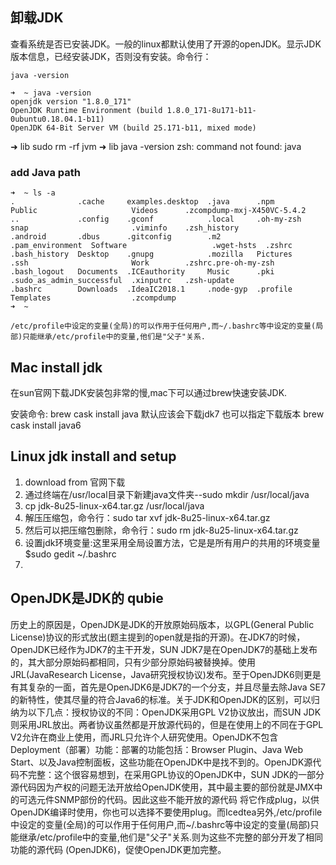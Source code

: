 ## 卸载JDK
查看系统是否已安装JDK。一般的linux都默认使用了开源的openJDK。显示JDK版本信息，已经安装JDK，否则没有安装。命令行：
```
java -version   

➜  ~ java -version
openjdk version "1.8.0_171"
OpenJDK Runtime Environment (build 1.8.0_171-8u171-b11-0ubuntu0.18.04.1-b11)
OpenJDK 64-Bit Server VM (build 25.171-b11, mixed mode)
```
➜  lib sudo rm -rf jvm 
➜  lib java -version
zsh: command not found: java

### add Java path
```
➜  ~ ls -a
.              .cache     examples.desktop  .java      .npm              Public                     Videos      .zcompdump-mxj-X450VC-5.4.2
..             .config    .gconf            .local     .oh-my-zsh        snap                       .viminfo    .zsh_history
.android       .dbus      .gitconfig        .m2        .pam_environment  Software                   .wget-hsts  .zshrc
.bash_history  Desktop    .gnupg            .mozilla   Pictures          .ssh                       Work        .zshrc.pre-oh-my-zsh
.bash_logout   Documents  .ICEauthority     Music      .pki              .sudo_as_admin_successful  .xinputrc   .zsh-update
.bashrc        Downloads  .IdeaIC2018.1     .node-gyp  .profile          Templates                  .zcompdump
➜  ~ 
```

```
/etc/profile中设定的变量(全局)的可以作用于任何用户,而~/.bashrc等中设定的变量(局部)只能继承/etc/profile中的变量,他们是"父子"关系.
```

## Mac install jdk
在sun官网下载JDK安装包非常的慢,mac下可以通过brew快速安装JDK.

安装命令:
brew cask install java
默认应该会下载jdk7
也可以指定下载版本
brew cask install java6

## Linux jdk install and setup
1. download from 官网下载
2. 通过终端在/usr/local目录下新建java文件夹--sudo mkdir /usr/local/java
3. cp jdk-8u25-linux-x64.tar.gz /usr/local/java
4. 解压压缩包，命令行：sudo tar xvf jdk-8u25-linux-x64.tar.gz
5. 然后可以把压缩包删除，命令行：sudo rm jdk-8u25-linux-x64.tar.gz
6. 设置jdk环境变量:这里采用全局设置方法，它是是所有用户的共用的环境变量  $sudo gedit ~/.bashrc
7.

##  OpenJDK是JDK的 qubie
历史上的原因是，OpenJDK是JDK的开放原始码版本，以GPL(General Public License)协议的形式放出(题主提到的open就是指的开源)。在JDK7的时候，OpenJDK已经作为JDK7的主干开发，SUN JDK7是在OpenJDK7的基础上发布的，其大部分原始码都相同，只有少部分原始码被替换掉。使用JRL(JavaResearch License，Java研究授权协议)发布。至于OpenJDK6则更是有其复杂的一面，首先是OpenJDK6是JDK7的一个分支，并且尽量去除Java SE7的新特性，使其尽量的符合Java6的标准。关于JDK和OpenJDK的区别，可以归纳为以下几点：授权协议的不同：OpenJDK采用GPL V2协议放出，而SUN JDK则采用JRL放出。两者协议虽然都是开放源代码的，但是在使用上的不同在于GPL V2允许在商业上使用，而JRL只允许个人研究使用。OpenJDK不包含Deployment（部署）功能：部署的功能包括：Browser Plugin、Java Web Start、以及Java控制面板，这些功能在OpenJDK中是找不到的。OpenJDK源代码不完整：这个很容易想到，在采用GPL协议的OpenJDK中，SUN JDK的一部分源代码因为产权的问题无法开放给OpenJDK使用，其中最主要的部份就是JMX中的可选元件SNMP部份的代码。因此这些不能开放的源代码 将它作成plug，以供OpenJDK编译时使用，你也可以选择不要使用plug。而Icedtea另外,/etc/profile中设定的变量(全局)的可以作用于任何用户,而~/.bashrc等中设定的变量(局部)只能继承/etc/profile中的变量,他们是"父子"关系.则为这些不完整的部分开发了相同功能的源代码 (OpenJDK6)，促使OpenJDK更加完整。
